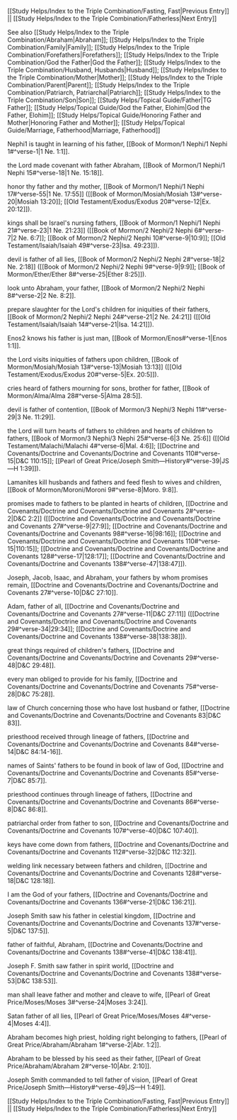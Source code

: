 [[Study Helps/Index to the Triple Combination/Fasting, Fast|Previous Entry]]  ||  [[Study Helps/Index to the Triple Combination/Fatherless|Next Entry]]

 See also [[Study Helps/Index to the Triple Combination/Abraham|Abraham]]; [[Study Helps/Index to the Triple Combination/Family|Family]]; [[Study Helps/Index to the Triple Combination/Forefathers|Forefathers]]; [[Study Helps/Index to the Triple Combination/God the Father|God the Father]]; [[Study Helps/Index to the Triple Combination/Husband, Husbands|Husband]]; [[Study Helps/Index to the Triple Combination/Mother|Mother]]; [[Study Helps/Index to the Triple Combination/Parent|Parent]]; [[Study Helps/Index to the Triple Combination/Patriarch, Patriarchal|Patriarch]]; [[Study Helps/Index to the Triple Combination/Son|Son]]; [[Study Helps/Topical Guide/Father|TG Father]]; [[Study Helps/Topical Guide/God the Father, Elohim|God the Father, Elohim]]; [[Study Helps/Topical Guide/Honoring Father and Mother|Honoring Father and Mother]]; [[Study Helps/Topical Guide/Marriage, Fatherhood|Marriage, Fatherhood]]

 Nephi1 is taught in learning of his father, [[Book of Mormon/1 Nephi/1 Nephi 1#^verse-1|1 Ne. 1:1]].

 the Lord made covenant with father Abraham, [[Book of Mormon/1 Nephi/1 Nephi 15#^verse-18|1 Ne. 15:18]].

 honor thy father and thy mother, [[Book of Mormon/1 Nephi/1 Nephi 17#^verse-55|1 Ne. 17:55]] ([[Book of Mormon/Mosiah/Mosiah 13#^verse-20|Mosiah 13:20]]; [[Old Testament/Exodus/Exodus 20#^verse-12|Ex. 20:12]]).

 kings shall be Israel's nursing fathers, [[Book of Mormon/1 Nephi/1 Nephi 21#^verse-23|1 Ne. 21:23]] ([[Book of Mormon/2 Nephi/2 Nephi 6#^verse-7|2 Ne. 6:7]]; [[Book of Mormon/2 Nephi/2 Nephi 10#^verse-9|10:9]]; [[Old Testament/Isaiah/Isaiah 49#^verse-23|Isa. 49:23]]).

 devil is father of all lies, [[Book of Mormon/2 Nephi/2 Nephi 2#^verse-18|2 Ne. 2:18]] ([[Book of Mormon/2 Nephi/2 Nephi 9#^verse-9|9:9]]; [[Book of Mormon/Ether/Ether 8#^verse-25|Ether 8:25]]).

 look unto Abraham, your father, [[Book of Mormon/2 Nephi/2 Nephi 8#^verse-2|2 Ne. 8:2]].

 prepare slaughter for the Lord's children for iniquities of their fathers, [[Book of Mormon/2 Nephi/2 Nephi 24#^verse-21|2 Ne. 24:21]] ([[Old Testament/Isaiah/Isaiah 14#^verse-21|Isa. 14:21]]).

 Enos2 knows his father is just man, [[Book of Mormon/Enos#^verse-1|Enos 1:1]].

 the Lord visits iniquities of fathers upon children, [[Book of Mormon/Mosiah/Mosiah 13#^verse-13|Mosiah 13:13]] ([[Old Testament/Exodus/Exodus 20#^verse-5|Ex. 20:5]]).

 cries heard of fathers mourning for sons, brother for father, [[Book of Mormon/Alma/Alma 28#^verse-5|Alma 28:5]].

 devil is father of contention, [[Book of Mormon/3 Nephi/3 Nephi 11#^verse-29|3 Ne. 11:29]].

 the Lord will turn hearts of fathers to children and hearts of children to fathers, [[Book of Mormon/3 Nephi/3 Nephi 25#^verse-6|3 Ne. 25:6]] ([[Old Testament/Malachi/Malachi 4#^verse-6|Mal. 4:6]]; [[Doctrine and Covenants/Doctrine and Covenants/Doctrine and Covenants 110#^verse-15|D&C 110:15]]; [[Pearl of Great Price/Joseph Smith—History#^verse-39|JS—H 1:39]]).

 Lamanites kill husbands and fathers and feed flesh to wives and children, [[Book of Mormon/Moroni/Moroni 9#^verse-8|Moro. 9:8]].

 promises made to fathers to be planted in hearts of children, [[Doctrine and Covenants/Doctrine and Covenants/Doctrine and Covenants 2#^verse-2|D&C 2:2]] ([[Doctrine and Covenants/Doctrine and Covenants/Doctrine and Covenants 27#^verse-9|27:9]]; [[Doctrine and Covenants/Doctrine and Covenants/Doctrine and Covenants 98#^verse-16|98:16]]; [[Doctrine and Covenants/Doctrine and Covenants/Doctrine and Covenants 110#^verse-15|110:15]]; [[Doctrine and Covenants/Doctrine and Covenants/Doctrine and Covenants 128#^verse-17|128:17]]; [[Doctrine and Covenants/Doctrine and Covenants/Doctrine and Covenants 138#^verse-47|138:47]]).

 Joseph, Jacob, Isaac, and Abraham, your fathers by whom promises remain, [[Doctrine and Covenants/Doctrine and Covenants/Doctrine and Covenants 27#^verse-10|D&C 27:10]].

 Adam, father of all, [[Doctrine and Covenants/Doctrine and Covenants/Doctrine and Covenants 27#^verse-11|D&C 27:11]] ([[Doctrine and Covenants/Doctrine and Covenants/Doctrine and Covenants 29#^verse-34|29:34]]; [[Doctrine and Covenants/Doctrine and Covenants/Doctrine and Covenants 138#^verse-38|138:38]]).

 great things required of children's fathers, [[Doctrine and Covenants/Doctrine and Covenants/Doctrine and Covenants 29#^verse-48|D&C 29:48]].

 every man obliged to provide for his family, [[Doctrine and Covenants/Doctrine and Covenants/Doctrine and Covenants 75#^verse-28|D&C 75:28]].

 law of Church concerning those who have lost husband or father, [[Doctrine and Covenants/Doctrine and Covenants/Doctrine and Covenants 83|D&C 83]].

 priesthood received through lineage of fathers, [[Doctrine and Covenants/Doctrine and Covenants/Doctrine and Covenants 84#^verse-14|D&C 84:14-16]].

 names of Saints' fathers to be found in book of law of God, [[Doctrine and Covenants/Doctrine and Covenants/Doctrine and Covenants 85#^verse-7|D&C 85:7]].

 priesthood continues through lineage of fathers, [[Doctrine and Covenants/Doctrine and Covenants/Doctrine and Covenants 86#^verse-8|D&C 86:8]].

 patriarchal order from father to son, [[Doctrine and Covenants/Doctrine and Covenants/Doctrine and Covenants 107#^verse-40|D&C 107:40]].

 keys have come down from fathers, [[Doctrine and Covenants/Doctrine and Covenants/Doctrine and Covenants 112#^verse-32|D&C 112:32]].

 welding link necessary between fathers and children, [[Doctrine and Covenants/Doctrine and Covenants/Doctrine and Covenants 128#^verse-18|D&C 128:18]].

 I am the God of your fathers, [[Doctrine and Covenants/Doctrine and Covenants/Doctrine and Covenants 136#^verse-21|D&C 136:21]].

 Joseph Smith saw his father in celestial kingdom, [[Doctrine and Covenants/Doctrine and Covenants/Doctrine and Covenants 137#^verse-5|D&C 137:5]].

 father of faithful, Abraham, [[Doctrine and Covenants/Doctrine and Covenants/Doctrine and Covenants 138#^verse-41|D&C 138:41]].

 Joseph F. Smith saw father in spirit world, [[Doctrine and Covenants/Doctrine and Covenants/Doctrine and Covenants 138#^verse-53|D&C 138:53]].

 man shall leave father and mother and cleave to wife, [[Pearl of Great Price/Moses/Moses 3#^verse-24|Moses 3:24]].

 Satan father of all lies, [[Pearl of Great Price/Moses/Moses 4#^verse-4|Moses 4:4]].

 Abraham becomes high priest, holding right belonging to fathers, [[Pearl of Great Price/Abraham/Abraham 1#^verse-2|Abr. 1:2]].

 Abraham to be blessed by his seed as their father, [[Pearl of Great Price/Abraham/Abraham 2#^verse-10|Abr. 2:10]].

 Joseph Smith commanded to tell father of vision, [[Pearl of Great Price/Joseph Smith—History#^verse-49|JS—H 1:49]].

[[Study Helps/Index to the Triple Combination/Fasting, Fast|Previous Entry]]  ||  [[Study Helps/Index to the Triple Combination/Fatherless|Next Entry]]